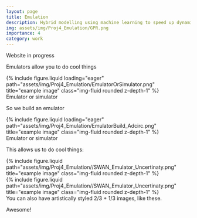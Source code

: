 ```yaml
---
layout: page
title: Emulation   
description: Hybrid modelling using machine learning to speed up dynamic models
img: assets/img/Proj4_Emulation/GPR.png
importance: 4
category: work
---
```


Website in progress

Emulators allow you to do cool things

<div class="row">
    <div class="col-sm mt-3 mt-md-0">
        {% include figure.liquid loading="eager" path="assets/img/Proj4_Emulation/EmulatorOrSimulator.png" title="example image" class="img-fluid rounded z-depth-1" %}
    </div>
</div>
<div class="caption">
    Emulator or simulator
</div>

So we build an emulator 

<div class="row">
    <div class="col-sm mt-3 mt-md-0">
        {% include figure.liquid loading="eager" path="assets/img/Proj4_Emulation/EmulatorBuild_Adcirc.png" title="example image" class="img-fluid rounded z-depth-1" %}
    </div>
</div>
<div class="caption">
    Emulator or simulator
</div>



This allows us to do cool things:

<div class="row justify-content-sm-center">
    <div class="col-sm-6 mt-3 mt-md-0">
        {% include figure.liquid path="assets/img/Proj4_Emulation//SWAN_Emulator_Uncertinaty.png" title="example image" class="img-fluid rounded z-depth-1" %}
    </div>
    <div class="col-sm-6 mt-3 mt-md-0">
        {% include figure.liquid path="assets/img/Proj4_Emulation//SWAN_Emulator_Uncertinaty.png" title="example image" class="img-fluid rounded z-depth-1" %}
    </div>
</div>
<div class="caption">
    You can also have artistically styled 2/3 + 1/3 images, like these.
</div>

Awesome! 
